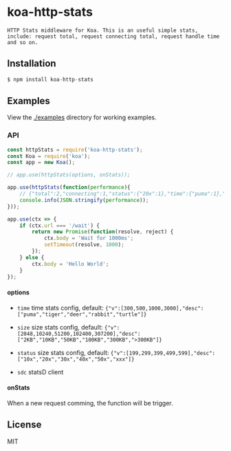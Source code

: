 # koa-http-stats
	
	HTTP Stats middleware for Koa. This is an useful simple stats, include: request total, request connecting total, request handle time and so on.

## Installation

```js
$ npm install koa-http-stats
```

## Examples

  View the [./examples](examples) directory for working examples.


### API

```js
const httpStats = require('koa-http-stats');
const Koa = require('koa');
const app = new Koa();

// app.use(httpStats(options, onStats));

app.use(httpStats(function(performance){
	// {"total":2,"connecting":1,"status":{"20x":1},"time":{"puma":1},"size":{"2KB":1}}
	console.info(JSON.stringify(performance));
}));

app.use(ctx => {
	if (ctx.url === '/wait') {
		return new Promise(function(resolve, reject) {
			ctx.body = 'Wait for 1000ms';
			setTimeout(resolve, 1000);
		});
	} else {
		ctx.body = 'Hello World';
	}
});

```

#### options

- `time` time stats config, default: `{"v":[300,500,1000,3000],"desc":["puma","tiger","deer","rabbit","turtle"]}`

- `size` size stats config, default: `{"v":[2048,10240,51200,102400,307200],"desc":["2KB","10KB","50KB","100KB","300KB",">300KB"]}`

- `status` size stats config, default: `{"v":[199,299,399,499,599],"desc":["10x","20x","30x","40x","50x","xxx"]}`

- `sdc` statsD client


#### onStats

When a new request comming, the function will be trigger. 


## License

MIT